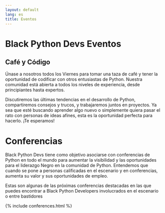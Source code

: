 ```yaml
---
layout: default
lang: es
title: Eventos
---
```


# Black Python Devs Eventos

## Café y Código

Únase a nosotros todos los Viernes para tomar una taza de café y tener la oportunidad de codificar con otros entusiastas de Python. Nuestra comunidad está abierta a todos los niveles de experiencia, desde principiantes hasta expertos.

Discutiremos las últimas tendencias en el desarrollo de Python, compartiremos consejos y trucos, y trabajaremos juntos en proyectos. Ya sea que esté buscando aprender algo nuevo o simplemente quiera pasar el rato con personas de ideas afines, esta es la oportunidad perfecta para hacerlo. ¡Te esperamos!

# Conferencias

Black Python Devs tiene como objetivo asociarse con conferencias de Python en todo el mundo para aumentar la visibilidad y las oportunidades para el liderazgo Negro en la comunidad de Python. Entendemos que cuando se pone a personas calificadas en el escenario y en conferencias, aumenta su valor y sus oportunidades de empleo.

<!--
Para agregar una conferencia, se debe aplicar una de las siguientes opciones

1. Un miembro de Black Python Dev debería hablar en la conferencia
2. La conferencia debe contar con programas para empoderar a las Comunidades Negras y otras Comunidades Históricamente Excluidas para que contribuyan.

Ejemplo
-----

## NOMBRE DE LA CONFERENCIA (FECHAS), Ciudad, Región, País

DESCRIPCIÓN DE LA CONFERENCIA EN UNA FRASE. Asegúrese de vincular a la conferencia en sí.

### Ponentes
- PERSONA - HABLA o NOMBRE DE ROL
---
-->

Estas son algunas de las próximas conferencias destacadas en las que puedes encontrar a Black Python Developers involucrados en el escenario o entre bastidores

{% include conferences.html %}
